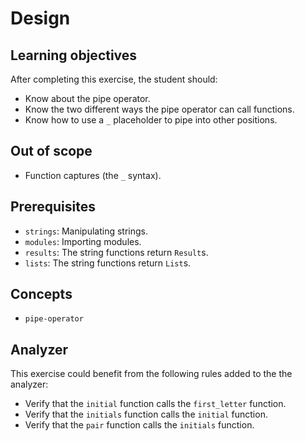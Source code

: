 # Design

## Learning objectives

After completing this exercise, the student should:

- Know about the pipe operator.
- Know the two different ways the pipe operator can call functions.
- Know how to use a `_` placeholder to pipe into other positions.

## Out of scope

- Function captures (the `_` syntax).

## Prerequisites

- `strings`: Manipulating strings.
- `modules`: Importing modules.
- `results`: The string functions return `Result`s.
- `lists`: The string functions return `List`s.

## Concepts

- `pipe-operator`

## Analyzer

This exercise could benefit from the following rules added to the the analyzer:

- Verify that the `initial` function calls the `first_letter` function.
- Verify that the `initials` function calls the `initial` function.
- Verify that the `pair` function calls the `initials` function.
